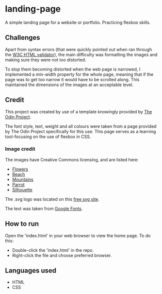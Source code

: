 # landing-page
A simple landing page for a website or portfolio. Practicing flexbox skills.

## Challenges

Apart from syntax errors (that were quickly pointed out when ran through the [W3C HTML validator](https://validator.w3.org/)), the main difficulty was formatting the images and making sure they were not too distorted. 

To stop them becoming distorted when the web page is narrowed, I implemented a min-width property for the whole page, meaning that if the page was to get too narrow it would have to be scrolled along. This maintained the dimensions of the images at an acceptable level.

## Credit

This project was created by use of a template knowingly provided by [The Odin Project](https://www.theodinproject.com/lessons/foundations-landing-page).

The font style, text, weight and all colours were taken from a page provided by The Odin Project specifically for this use. This page serves as a learning tool-focusing on the use of flexbox in CSS.

### Image credit

The images have Creative Commons licensing, and are listed here:

- [Flowers]( https://www.google.com/url?sa=i&url=https%3A%2F%2Ffreerangestock.com%2Fphotos%2F156279%2Fa-close-up-of-flowers.html&psig=AOvVaw3EpPPtwt1iMM6QuPRdMHyL&ust=1755050437682000&source=images&cd=vfe&opi=89978449&ved=0CBYQjRxqFwoTCOj17tqWhI8DFQAAAAAdAAAAABAL
)
- [Beach](https://www.google.com/url?sa=i&url=http%3A%2F%2Fwww.freeimageslive.co.uk%2Ffree_stock_image%2Fsunset-frees-jpg&psig=AOvVaw1EFO_Y0uT9F83g1_qDF09i&ust=1755050746267000&source=images&cd=vfe&opi=89978449&ved=0CBYQjRxqFwoTCKD-_NSXhI8DFQAAAAAdAAAAABAE
)
- [Mountains](https://www.google.com/imgres?q=free%20images&imgurl=https%3A%2F%2Fimages.pexels.com%2Fphotos%2F1323550%2Fpexels-photo-1323550.jpeg&imgrefurl=https%3A%2F%2Fwww.pexels.com%2Fphoto%2Fsilhouette-of-mountains-1323550%2F&docid=k8QWjyQmaXvJFM&tbnid=_r-yBt7aE06ALM&vet=12ahUKEwj84-S_loSPAxVOXkEAHfqlBCEQM3oECBgQAA..i&w=4608&h=2963&hcb=2&ved=2ahUKEwj84-S_loSPAxVOXkEAHfqlBCEQM3oECBgQAA
)
- [Parrot](https://www.google.com/imgres?q=free%20images&imgurl=https%3A%2F%2Fget.pxhere.com%2Fphoto%2Fbird-wing-black-and-white-white-photography-beak-black-monochrome-feather-fauna-close-up-vertebrate-parrot-macro-photography-monochrome-photography-36128.jpg&imgrefurl=https%3A%2F%2Fpxhere.com%2Fen%2Fphoto%2F36128&docid=dLPZfOX-3RWUJM&tbnid=SXPo0N6amN_m5M&vet=12ahUKEwj84-S_loSPAxVOXkEAHfqlBCEQM3oECGgQAA..i&w=3872&h=2592&hcb=2&ved=2ahUKEwj84-S_loSPAxVOXkEAHfqlBCEQM3oECGgQAA
)
- [Silhouette](https://www.google.com/imgres?q=free%20images&imgurl=https%3A%2F%2Fget.pxhere.com%2Fphoto%2Fman-sea-rock-horizon-silhouette-person-cloud-sky-sunrise-sunset-morning-dawn-monument-dusk-statue-evening-freedom-free-success-achievement-confident-successful-succeed-916316.jpg&imgrefurl=https%3A%2F%2Fpxhere.com%2Fen%2Fphoto%2F916316&docid=WA-KC3K6xulnVM&tbnid=3mzpjQ3kPp0FmM&vet=12ahUKEwj84-S_loSPAxVOXkEAHfqlBCEQM3oECCgQAA..i&w=4200&h=3150&hcb=2&ved=2ahUKEwj84-S_loSPAxVOXkEAHfqlBCEQM3oECCgQAA 
)

The .svg logo was located on this [free svg site](https://www.svgrepo.com/svg/510447/logo-waveform
).

The text was taken from [Google Fonts](https://fonts.google.com/
).
## How to run
Open the 'index.html' in your web browser to view the home page. To do this:

- Double-click the 'index.html' in the repo.
- Right-click the file and choose preferred browser.

## Languages used

- HTML
- CSS




